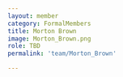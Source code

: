```yaml
---
layout: member
category: FormalMembers
title: Morton Brown
image: Morton_Brown.png
role: TBD
permalink: 'team/Morton_Brown'

---
```

